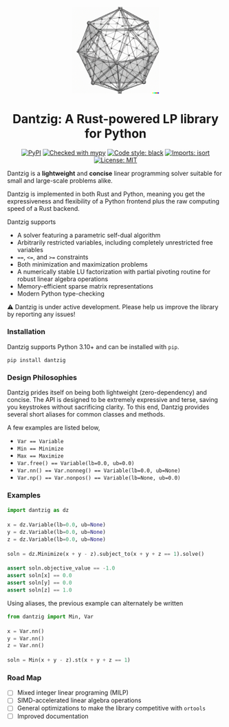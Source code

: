 <p align="center">
    <img src="logo.png" alt="Dantzig logo" width="40%">
</p>

<h1 align="center">Dantzig: A Rust-powered LP library for Python</h1>

<p align="center">
    <a href="https://pypi.org/project/dantzig/"><img alt="PyPI" src="https://img.shields.io/pypi/v/dantzig"></a>
    <a href="http://mypy-lang.org/"><img alt="Checked with mypy" src="http://www.mypy-lang.org/static/mypy_badge.svg"></a>
    <a href="https://github.com/psf/black"><img alt="Code style: black" src="https://img.shields.io/badge/code%20style-black-000000.svg"></a>
    <a href="https://pycqa.github.io/isort/"><img alt="Imports: isort" src="https://img.shields.io/badge/%20imports-isort-%231674b1?style=flat&labelColor=ef8336"></a>
    <a href="https://opensource.org/licenses/MIT"><img alt="License: MIT" src="https://img.shields.io/badge/License-MIT-success.svg"></a>
</p>

Dantzig is a **lightweight** and **concise** linear programming solver suitable for small 
and large-scale problems alike.

Dantzig is implemented in both Rust and Python, meaning you get the expressiveness 
and flexibility of a Python frontend plus the raw computing speed of a Rust backend. 

Dantzig supports

- A solver featuring a parametric self-dual algorithm
- Arbitrarily restricted variables, including completely unrestricted free variables
- `==`, `<=`, and `>=` constraints
- Both minimization and maximization problems
- A numerically stable LU factorization with partial pivoting routine for robust linear algebra operations
- Memory-efficient sparse matrix representations
- Modern Python type-checking

:warning: Dantzig is under active development. Please help us improve the library by reporting any issues!

### Installation

Dantzig supports Python 3.10+ and can be installed with `pip`.

```shell
pip install dantzig 
```

### Design Philosophies

Dantzig prides itself on being both lightweight (zero-dependency) and concise.
The API is designed to be extremely expressive and terse, saving you keystrokes without 
sacrificing clarity. To this end, Dantzig provides several short aliases for common
classes and methods.

A few examples are listed below,

- `Var == Variable`
- `Min == Minimize`
- `Max == Maximize`
- `Var.free() == Variable(lb=0.0, ub=0.0)`
- `Var.nn() == Var.nonneg() == Variable(lb=0.0, ub=None)`
- `Var.np() == Var.nonpos() == Variable(lb=None, ub=0.0)`

### Examples

```python
import dantzig as dz

x = dz.Variable(lb=0.0, ub=None)
y = dz.Variable(lb=0.0, ub=None)
z = dz.Variable(lb=0.0, ub=None)

soln = dz.Minimize(x + y - z).subject_to(x + y + z == 1).solve()

assert soln.objective_value == -1.0
assert soln[x] == 0.0
assert soln[y] == 0.0
assert soln[z] == 1.0
```

Using aliases, the previous example can alternately be written

```python
from dantzig import Min, Var

x = Var.nn()
y = Var.nn()
z = Var.nn()

soln = Min(x + y - z).st(x + y + z == 1)
```


### Road Map

- [ ] Mixed integer linear programing (MILP)
- [ ] SIMD-accelerated linear algebra operations
- [ ] General optimizations to make the library competitive with `ortools`
- [ ] Improved documentation
